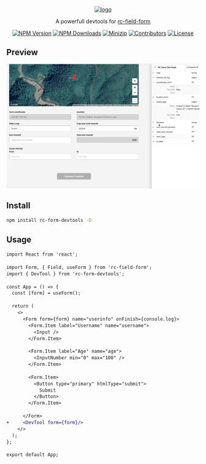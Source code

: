 <p align="center">
<a href="https://www.npmjs.com/package/rc-form-devtools" target="_blank" rel="noopener noreferrer">
<img src="https://api.iconify.design/arcticons:google-webview-devtools.svg?color=%23cefdb4" alt="logo" width='100'/></a>
</p>

<p align="center">
  A powerfull devtools for <a href="https://www.npmjs.com/package/rc-field-form">rc-field-form</a>
</p>

<p align="center">
  <a href="https://www.npmjs.com/package/rc-form-devtools" target="_blank" rel="noopener noreferrer"><img src="https://badge.fury.io/js/csvs-parsers.svg" alt="NPM Version" /></a>
  <a href="https://www.npmjs.com/package/rc-form-devtools" target="_blank" rel="noopener noreferrer"><img src="https://img.shields.io/npm/dt/csvs-parsers.svg?logo=npm" alt="NPM Downloads" /></a>
  <a href="https://bundlephobia.com/result?p=rc-form-devtools" target="_blank" rel="noopener noreferrer"><img src="https://img.shields.io/bundlephobia/minzip/rc-form-devtools" alt="Minizip" /></a>
  <a href="https://github.com/hunghg255/rc-form-devtools/graphs/contributors" target="_blank" rel="noopener noreferrer"><img src="https://img.shields.io/badge/all_contributors-1-orange.svg" alt="Contributors" /></a>
  <a href="https://github.com/hunghg255/rc-form-devtools/blob/main/LICENSE" target="_blank" rel="noopener noreferrer"><img src="https://badgen.net/github/license/hunghg255/rc-form-devtools" alt="License" /></a>
</p>

## Preview
![](example/screen.png)

## Install

```bash
npm install rc-form-devtools -D
```

## Usage

```diff
import React from 'react';

import Form, { Field, useForm } from 'rc-field-form';
import { DevTool } from 'rc-form-devtools';

const App = () => {
  const [form] = useForm();

  return (
    <>
      <Form form={form} name="userinfo" onFinish={console.log}>
        <Form.Item label="Username" name="username">
          <Input />
        </Form.Item>

        <Form.Item label="Age" name="age">
          <InputNumber min="0" max="100" />
        </Form.Item>

        <Form.Item>
          <Button type="primary" htmlType="submit">
            Submit
          </Button>
        </Form.Item>

      </Form>
+     <DevTool form={form}/>
    </>
  );
};

export default App;
```
